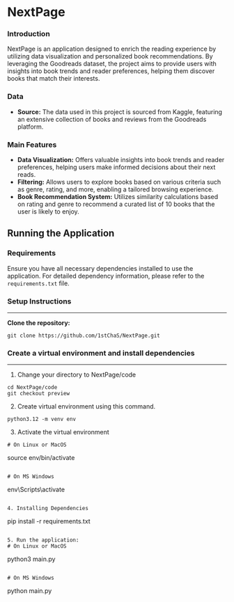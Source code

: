 # NextPage

### Introduction
NextPage is an application designed to enrich the reading experience by utilizing data visualization and personalized book recommendations. By leveraging the Goodreads dataset, the project aims to provide users with insights into book trends and reader preferences, helping them discover books that match their interests.

### Data
- **Source:** The data used in this project is sourced from Kaggle, featuring an extensive collection of books and reviews from the Goodreads platform.

### Main Features
- **Data Visualization:** Offers valuable insights into book trends and reader preferences, helping users make informed decisions about their next reads.
- **Filtering:** Allows users to explore books based on various criteria such as genre, rating, and more, enabling a tailored browsing experience.
- **Book Recommendation System:** Utilizes similarity calculations based on rating and genre to recommend a curated list of 10 books that the user is likely to enjoy.

## Running the Application

### Requirements
Ensure you have all necessary dependencies installed to use the application. For detailed dependency information, please refer to the `requirements.txt` file.

### Setup Instructions
---
**Clone the repository:**
```
git clone https://github.com/1stChaS/NextPage.git
```


  ### Create a virtual environment and install dependencies
---
1. Change your directory to NextPage/code
```
cd NextPage/code
git checkout preview
```
2. Create virtual environment using this command.
```
python3.12 -m venv env
```

3. Activate the virtual environment
```
# On Linux or MacOS
```
source env/bin/activate
```

# On MS Windows
```
env\Scripts\activate
```

4. Installing Dependencies
```
pip install -r requirements.txt
```

5. Run the application:
# On Linux or MacOS
```
python3 main.py
```

# On MS Windows
```
python main.py
```

